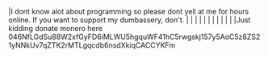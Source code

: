 |I dont know alot about programming so please dont yell at me for hours online. If you want to support my dumbassery, don't.
|
|
|
|
|
|
|
|
|
|
|
|Just kidding donate monero here 046NfLGdSu88W2xfGyFD6iMLWU5hgquWF41hC5rwgskj157y5AoC5z8ZS21yNNkUv7qZTK2rMTLgqcdb6nsdXkiqCACCYKFm
